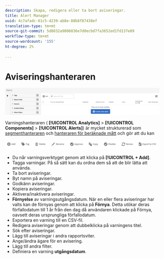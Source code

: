 ```yaml
---
description: Skapa, redigera eller ta bort aviseringar.
title: Alert Manager
uuid: 4c7afadc-61c5-4239-ab8e-88b8f87438ef
translation-type: tm+mt
source-git-commit: 5d8032a9806836e7d0ecbd7fa3652ed1fd137e89
workflow-type: tm+mt
source-wordcount: '155'
ht-degree: 2%

---
```



# Aviseringshanteraren

![](assets/alert-manager.png)

Varningshanteraren ( **[!UICONTROL Analytics]** > **[!UICONTROL Components]** > **[!UICONTROL Alerts]**) är mycket strukturerad som [segmenthanteraren](https://docs.adobe.com/content/help/en/analytics/components/segmentation/segmentation-workflow/seg-manage.html) och [hanteraren för beräknade mått](https://docs.adobe.com/content/help/en/analytics/components/calculated-metrics/calcmetric-workflow/cm-manager.html) och gör att du kan

![](assets/alert-manager-tasks.png)

* Du når varningsverktyget genom att klicka på **[!UICONTROL + Add]**.
* Tagga varningar. På så sätt kan du ordna dem så att de blir lätta att använda.
* Ta bort aviseringar.
* Byt namn på aviseringar.
* Godkänn aviseringar.
* Kopiera aviseringar.
* Aktivera/inaktivera aviseringar.
* **Förnyelse** av varningsutgångsdatum. När en eller flera aviseringar har valts kan de förnyas genom att klicka på **Förnya**. Detta utökar deras förfallodatum till 1 år från den dag då användaren klickade på Förnya, oavsett deras ursprungliga förfallodatum.
* Exportera en varning till en CSV-fil.
* Redigera aviseringar genom att dubbelklicka på varningens titel.
* Sök efter aviseringar.
* Lägg till aviseringar i andra rapportsviter.
* Ange/ändra ägare för en avisering.
* Lägg till andra filter.
* Definiera en varning **utgångsdatum**.

